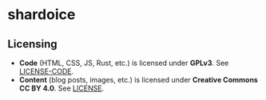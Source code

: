 # shardoice

## Licensing

- **Code** (HTML, CSS, JS, Rust, etc.) is licensed under **GPLv3**. See [LICENSE-CODE](./LICENSE-CODE).
- **Content** (blog posts, images, etc.) is licensed under **Creative Commons CC BY 4.0**. See [LICENSE](./LICENSE).
